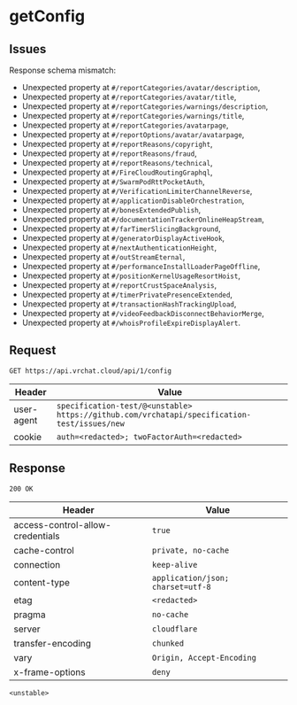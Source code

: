 # getConfig

## Issues
Response schema mismatch:
* Unexpected property at ``#/reportCategories/avatar/description``,
* Unexpected property at ``#/reportCategories/avatar/title``,
* Unexpected property at ``#/reportCategories/warnings/description``,
* Unexpected property at ``#/reportCategories/warnings/title``,
* Unexpected property at ``#/reportCategories/avatarpage``,
* Unexpected property at ``#/reportOptions/avatar/avatarpage``,
* Unexpected property at ``#/reportReasons/copyright``,
* Unexpected property at ``#/reportReasons/fraud``,
* Unexpected property at ``#/reportReasons/technical``,
* Unexpected property at ``#/FireCloudRoutingGraphql``,
* Unexpected property at ``#/SwarmPodRttPocketAuth``,
* Unexpected property at ``#/VerificationLimiterChannelReverse``,
* Unexpected property at ``#/applicationDisableOrchestration``,
* Unexpected property at ``#/bonesExtendedPublish``,
* Unexpected property at ``#/documentationTrackerOnlineHeapStream``,
* Unexpected property at ``#/farTimerSlicingBackground``,
* Unexpected property at ``#/generatorDisplayActiveHook``,
* Unexpected property at ``#/nextAuthenticationHeight``,
* Unexpected property at ``#/outStreamEternal``,
* Unexpected property at ``#/performanceInstallLoaderPageOffline``,
* Unexpected property at ``#/positionKernelUsageResortHoist``,
* Unexpected property at ``#/reportCrustSpaceAnalysis``,
* Unexpected property at ``#/timerPrivatePresenceExtended``,
* Unexpected property at ``#/transactionHashTrackingUpload``,
* Unexpected property at ``#/videoFeedbackDisconnectBehaviorMerge``,
* Unexpected property at ``#/whoisProfileExpireDisplayAlert``.
## Request
`GET https://api.vrchat.cloud/api/1/config`

| Header | Value |
| ------ | ----- |
| user-agent | `specification-test/@<unstable> https://github.com/vrchatapi/specification-test/issues/new` |
| cookie | `auth=<redacted>; twoFactorAuth=<redacted>` |


## Response
`200 OK`

| Header | Value |
| ------ | ----- |
| access-control-allow-credentials | `true` |
| cache-control | `private, no-cache` |
| connection | `keep-alive` |
| content-type | `application/json; charset=utf-8` |
| etag | `<redacted>` |
| pragma | `no-cache` |
| server | `cloudflare` |
| transfer-encoding | `chunked` |
| vary | `Origin, Accept-Encoding` |
| x-frame-options | `deny` |

```jsonc
<unstable>
```
